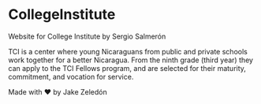 # CollegeInstitute
Website for College Institute by Sergio Salmerón

TCI is a center where young Nicaraguans from public and private schools work together for a better Nicaragua. From the ninth grade (third year) they can apply to the TCI Fellows program, and are selected for their maturity, commitment, and vocation for service.

Made with ❤ by Jake Zeledón
